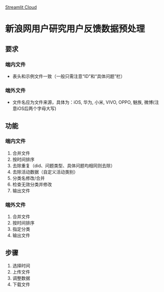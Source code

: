 [Streamlit Cloud](https://share.streamlit.io/zuohao0907/sina-feedback-preprocess/main/main.py)

# 新浪网用户研究用户反馈数据预处理
## 要求
### 端内文件
* 表头和示例文件一致（一般只需注意“ID”和“具体问题”栏）
### 端外文件
* 文件名应为文件来源，具体为：iOS, 华为, 小米, VIVO, OPPO, 魅族, 微博(注意iOS后两个字母大写)

## 功能
### 端内文件
1. 合并文件
2. 按时间排序
3. 去除重复（did、问题类型、具体问题均相同则去除）
4. 去除活动数据（自定义活动类别）
5. 分类名修改/合并
6. 检查无效分类并修改
7. 输出文件

### 端外文件
1. 合并文件
2. 按时间排序
3. 指定分类
4. 输出文件

## 步骤
1. 选择时间
2. 上传文件
3. 调整数据
4. 下载文件
